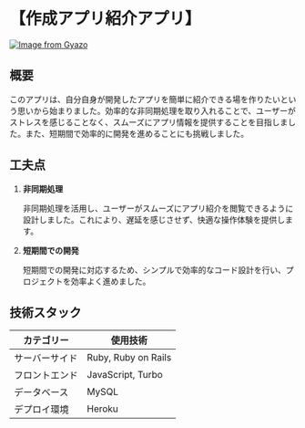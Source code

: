 # 【作成アプリ紹介アプリ】

[![Image from Gyazo](https://i.gyazo.com/e9b851b509b63f8d53df2375a4e0ee5a.png)](https://gyazo.com/e9b851b509b63f8d53df2375a4e0ee5a)

## 概要

このアプリは、自分自身が開発したアプリを簡単に紹介できる場を作りたいという思いから始まりました。効率的な非同期処理を取り入れることで、ユーザーがストレスを感じることなく、スムーズにアプリ情報を提供することを目指しました。また、短期間で効率的に開発を進めることにも挑戦しました。

## 工夫点

1. **非同期処理**
    
    非同期処理を活用し、ユーザーがスムーズにアプリ紹介を閲覧できるように設計しました。これにより、遅延を感じさせず、快適な操作体験を提供します。
    
2. **短期間での開発**
    
    短期間での開発に対応するため、シンプルで効率的なコード設計を行い、プロジェクトを効率よく進めました。
    

## 技術スタック

| カテゴリー | 使用技術 |
| --- | --- |
| サーバーサイド | Ruby, Ruby on Rails |
| フロントエンド | JavaScript, Turbo |
| データベース | MySQL |
| デプロイ環境 | Heroku |
